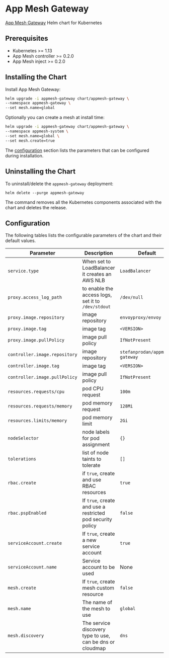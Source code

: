 # App Mesh Gateway

[App Mesh Gateway](https://github.com/stefanprodan/appmesh-gateway) Helm chart for Kubernetes

## Prerequisites

* Kubernetes >= 1.13
* App Mesh controller >= 0.2.0
* App Mesh inject >= 0.2.0

## Installing the Chart

Install App Mesh Gateway:

```sh
helm upgrade -i appmesh-gateway chart/appmesh-gateway \
--namespace appmesh-gateway \
--set mesh.name=global
```

Optionally you can create a mesh at install time:
  
```sh
helm upgrade -i appmesh-gateway chart/appmesh-gateway \
--namespace appmesh-system \
--set mesh.name=global \
--set mesh.create=true
```

The [configuration](#configuration) section lists the parameters that can be configured during installation.

## Uninstalling the Chart

To uninstall/delete the `appmesh-gateway` deployment:

```console
helm delete --purge appmesh-gateway
```

The command removes all the Kubernetes components associated with the chart and deletes the release.

## Configuration

The following tables lists the configurable parameters of the chart and their default values.

Parameter | Description | Default
--- | --- | ---
`service.type` |  When set to LoadBalancer it creates an AWS NLB | `LoadBalancer`
`proxy.access_log_path` | to enable the access logs, set it to `/dev/stdout` | `/dev/null`
`proxy.image.repository` | image repository | `envoyproxy/envoy`
`proxy.image.tag` | image tag | `<VERSION>`
`proxy.image.pullPolicy` | image pull policy | `IfNotPresent`
`controller.image.repository` | image repository | `stefanprodan/appmesh-gateway`
`controller.image.tag` | image tag | `<VERSION>`
`controller.image.pullPolicy` | image pull policy | `IfNotPresent`
`resources.requests/cpu` | pod CPU request | `100m`
`resources.requests/memory` | pod memory request | `128Mi`
`resources.limits/memory` | pod memory limit | `2Gi`
`nodeSelector` | node labels for pod assignment | `{}`
`tolerations` | list of node taints to tolerate | `[]`
`rbac.create` | if `true`, create and use RBAC resources | `true`
`rbac.pspEnabled` | If `true`, create and use a restricted pod security policy | `false`
`serviceAccount.create` | If `true`, create a new service account | `true`
`serviceAccount.name` | Service account to be used | None
`mesh.create` | If `true`, create mesh custom resource | `false`
`mesh.name` | The name of the mesh to use | `global`
`mesh.discovery` | The service discovery type to use, can be dns or cloudmap | `dns`

